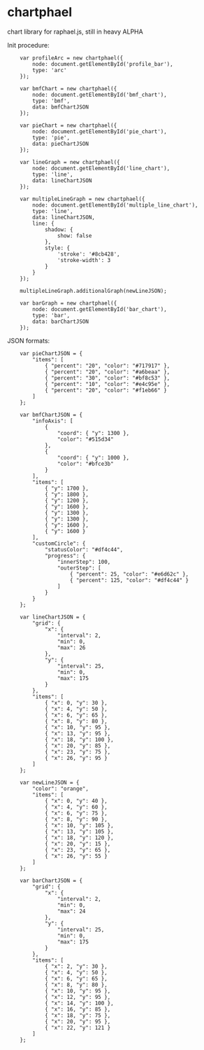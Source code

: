 chartphael
==========

chart library for raphael.js, still in heavy ALPHA  


Init procedure:  

        var profileArc = new chartphael({
            node: document.getElementById('profile_bar'),
            type: 'arc'
        });

        var bmfChart = new chartphael({
            node: document.getElementById('bmf_chart'),
            type: 'bmf',
            data: bmfChartJSON
        });

        var pieChart = new chartphael({
            node: document.getElementById('pie_chart'),
            type: 'pie',
            data: pieChartJSON
        });

        var lineGraph = new chartphael({
            node: document.getElementById('line_chart'),
            type: 'line',
            data: lineChartJSON
        });

        var multipleLineGraph = new chartphael({
            node: document.getElementById('multiple_line_chart'),
            type: 'line',
            data: lineChartJSON,
            line: {
                shadow: {
                    show: false
                },
                style: {
                    'stroke': '#8cb428',
                    'stroke-width': 3
                }
            }
        });

        multipleLineGraph.additionalGraph(newLineJSON);
        
        var barGraph = new chartphael({
            node: document.getElementById('bar_chart'),
            type: 'bar',
            data: barChartJSON
        });



JSON formats:  

		var pieChartJSON = {
            "items": [
                { "percent": "20", "color": "#717917" },
                { "percent": "20", "color": "#a6beaa" },
                { "percent": "30", "color": "#bf8c53" },
                { "percent": "10", "color": "#e4c95e" },
                { "percent": "20", "color": "#f1eb66" }
            ]
        };

        var bmfChartJSON = {
            "infoAxis": [
                { 
                    "coord": { "y": 1300 },
                    "color": "#515d34"
                },
                { 
                    "coord": { "y": 1000 },
                    "color": "#bfce3b"
                }
            ],
            "items": [
                { "y": 1700 },
                { "y": 1800 },
                { "y": 1200 },
                { "y": 1600 },
                { "y": 1300 },
                { "y": 1300 },
                { "y": 1600 },
                { "y": 1600 }
            ],
            "customCircle": {
                "statusColor": "#df4c44",
                "progress": {
                    "innerStep": 100,
                    "outerStep": [
                        { "percent": 25, "color": "#e6d62c" },
                        { "percent": 125, "color": "#df4c44" }
                    ]
                }
            }
        };

        var lineChartJSON = {
            "grid": {
                "x": {
                    "interval": 2,
                    "min": 0,
                    "max": 26
                },
                "y": {
                    "interval": 25,
                    "min": 0,
                    "max": 175
                }
            },
            "items": [
                { "x": 0, "y": 30 },
                { "x": 4, "y": 50 },
                { "x": 6, "y": 65 },
                { "x": 8, "y": 80 },
                { "x": 10, "y": 95 },
                { "x": 13, "y": 95 },
                { "x": 18, "y": 100 },
                { "x": 20, "y": 85 },
                { "x": 23, "y": 75 },
                { "x": 26, "y": 95 }
            ]
        };

        var newLineJSON = {
            "color": "orange",
            "items": [
                { "x": 0, "y": 40 },
                { "x": 4, "y": 60 },
                { "x": 6, "y": 75 },
                { "x": 8, "y": 90 },
                { "x": 10, "y": 105 },
                { "x": 13, "y": 105 },
                { "x": 18, "y": 120 },
                { "x": 20, "y": 15 },
                { "x": 23, "y": 65 },
                { "x": 26, "y": 55 }
            ]
        };

        var barChartJSON = {
            "grid": {
                "x": {
                    "interval": 2,
                    "min": 0,
                    "max": 24
                },
                "y": {
                    "interval": 25,
                    "min": 0,
                    "max": 175
                }
            },
            "items": [
                { "x": 2, "y": 30 },
                { "x": 4, "y": 50 },
                { "x": 6, "y": 65 },
                { "x": 8, "y": 80 },
                { "x": 10, "y": 95 },
                { "x": 12, "y": 95 },
                { "x": 14, "y": 100 },
                { "x": 16, "y": 85 },
                { "x": 18, "y": 75 },
                { "x": 20, "y": 95 },
                { "x": 22, "y": 121 }
            ]
        };
